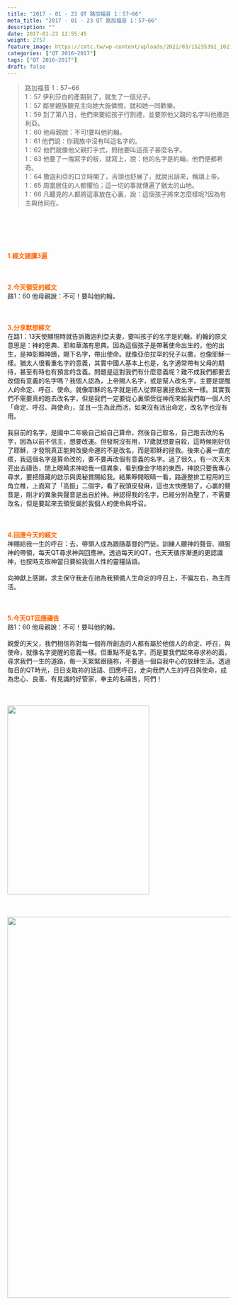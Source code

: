 ```yaml
---
title: "2017 - 01 - 23 QT 路加福音 1：57~66"
meta_title: "2017 - 01 - 23 QT 路加福音 1：57~66"
description: ""
date: 2017-01-23 12:55:45
weight: 2757
feature_image: https://cmtc.tw/wp-content/uploads/2022/03/15235392_10211799862337740_180693556567566654_o-1.webp
categories: ["QT 2016~2017"]
tags: ["QT 2016~2017"]
draft: false
---
```


<blockquote>路加福音 1：57~66<br />
1：57 伊利莎白的產期到了，就生了一個兒子。<br />
1：57 鄰里親族聽見主向她大施憐憫，就和她一同歡樂。<br />
1：59 到了第八日，他們來要給孩子行割禮，並要照他父親的名字叫他撒迦利亞。<br />
1：60 他母親說：不可!要叫他約翰。<br />
1：61 他們說：你親族中沒有叫這名字的。<br />
1：62 他們就像他父親打手式，問他要叫這孩子甚麼名字。<br />
1：63 他要了一塊寫字的板，就寫上，說：他的名字是約翰。他們便都希奇。<br />
1：64 撒迦利亞的口立時開了，舌頭也舒展了，就說出話來，稱頌上帝。<br />
1：65 周圍居住的人都懼怕；這一切的事就傳遍了猶太的山地。<br />
1：66 凡聽見的人都將這事放在心裏，說：這個孩子將來怎麼樣呢?因為有主與他同在。</blockquote><br />
&nbsp;<br />
<br />
&nbsp;<br />
<br />
<span style="color: #ff6600;"><strong>1.</strong><strong>經文誦讀3遍</strong></span><br />
<br />
<span style="color: #ff6600;"><strong> </strong></span><br />
<br />
<span style="color: #ff6600;"><strong>2.</strong><strong>今天領受的經文<br />
</strong></span>路1：60 他母親說：不可！要叫他約翰。<br />
<br />
&nbsp;<br />
<br />
<span style="color: #ff6600;"><strong>3.</strong><strong>分享默想經文<br />
</strong></span>在路1：13天使顯現時就告訴撒迦利亞夫妻，要叫孩子的名字是約翰。約翰的原文意思是：神的恩典、耶和華滿有恩典。因為這個孩子是帶著使命出生的，他的出生，是神彰顯神蹟，賜下名字，帶出使命。就像亞伯拉罕的兒子以撒，也像耶穌一樣。猶太人很看重名字的意義，其實中國人基本上也是，名字通常帶有父母的期待，甚至有時也有預言的含義。問題是這對我們有什麼意義呢？難不成我們都要去改個有意義的名字嗎？我個人認為，上帝賜人名字，或是幫人改名字，主要是提醒人的命定、呼召、使命。就像耶穌的名字就是把人從罪惡裏拯救出來一樣。其實我們不需要真的跑去改名字，但是我們一定要從心裏領受從神而來給我們每一個人的「命定、呼召、與使命」，並且一生為此而活，如果沒有活出命定，改名字也沒有用。<br />
<br />
我目前的名字，是國中二年級自己給自己算命，然後自己取名，自己跑去改的名字，因為以前不信主，想要改運。但發現沒有用，17歲就想要自殺，這時候剛好信了耶穌，才發現真正能夠改變命運的不是改名，而是耶穌的拯救。後來心裏一直疙瘩，我這個名字是算命改的，要不要再改個有意義的名字。過了很久，有一次天未亮出去禱告，閉上眼睛求神給我一個異象，看到像金字塔的東西，神說只要我專心尋求，要把隱藏的啟示與奧秘賞賜給我。結果睜開眼睛一看，路邊整排工程用的三角立椎，上面寫了「高振」二個字，看了我頭皮發麻，這也太快應驗了，心裏的聲音是，剛才的異象與聲音是出自於神。神認得我的名字，已經分別為聖了，不需要改名，但是要起來去領受屬於我個人的使命與呼召。<br />
<br />
&nbsp;<br />
<br />
<span style="color: #ff6600;"><strong>4.</strong><strong>回應今天的經文<br />
</strong></span>神賜給我一生的呼召：去，帶領人成為跟隨基督的門徒。訓練人聽神的聲音、順服神的帶領，每天QT尋求神與回應神。透過每天的QT，也天天循序漸進的更認識神，也按時支取神當日要給我個人性的靈糧話語。<br />
<br />
向神獻上感謝，求主保守我走在祂為我預備人生命定的呼召上，不偏左右，為主而活。<br />
<br />
&nbsp;<br />
<br />
<span style="color: #ff6600;"><strong>5.</strong></span><strong><span style="color: #ff6600;">今天QT回應禱告<br />
</span></strong>路1：60 他母親說：不可！要叫他約翰。<br />
<br />
親愛的天父，我們相信祢對每一個祢所創造的人都有屬於他個人的命定、呼召，與使命，就像名字提醒的意義一樣。但重點不是名字，而是要我們起來尋求祢的面，尋求我們一生的道路，每一天緊緊跟隨祢，不要過一個自我中心的放肆生活。透過每日的QT時光，日日支取祢的話語、回應呼召，走向我們人生的呼召與使命，成為忠心、良善、有見識的好管家，奉主的名禱告，阿們！<br />
<br />
&nbsp;<br />
<br />
<strong><span style="color: #ff6600;"><img class="size-medium wp-image-2811 aligncenter" src="https://cmtc.tw/wp-content/uploads/2017/01/16195043_10212337414496208_6578195353377682810_n.webp" alt="" width="320" height="426" /></span></strong><br />
<br />
&nbsp;<br />
<br />
<strong><span style="color: #ff6600;"><img class="size-full wp-image-2810 aligncenter" src="https://cmtc.tw/wp-content/uploads/2017/01/16179466_10212337417216276_387408656888774293_o.webp" alt="" width="1147" height="860" /> </span></strong>
        
